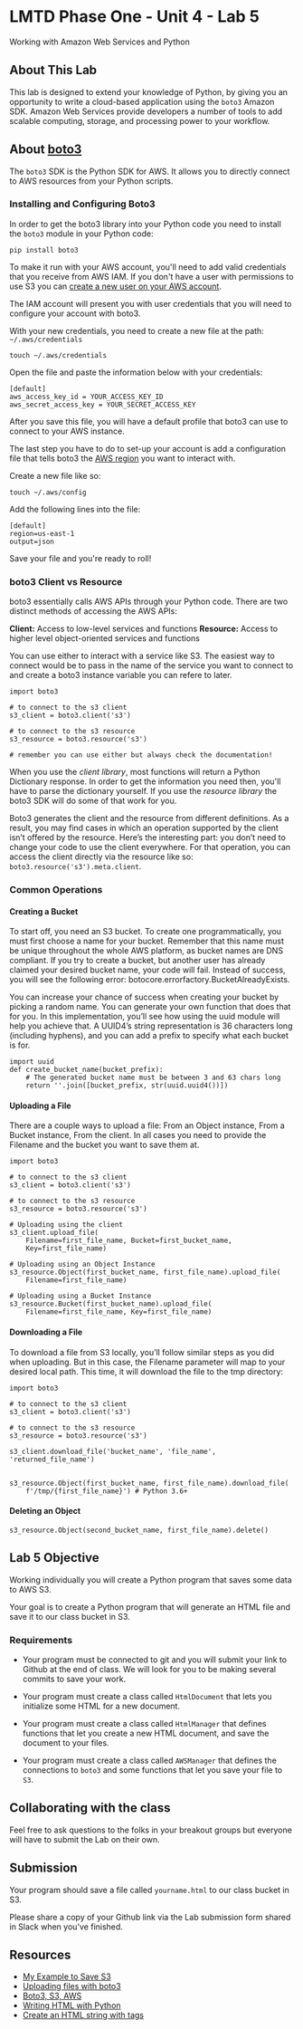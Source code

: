 # LMTD Phase One - Unit 4 - Lab 5
Working with Amazon Web Services and Python

## About This Lab
This lab is designed to extend your knowledge of Python, by giving you an opportunity to write a cloud-based application using the `boto3` Amazon SDK. Amazon Web Services provide developers a number of tools to add scalable computing, storage, and processing power to your workflow.
 
## About [boto3](https://boto3.amazonaws.com/v1/documentation/api/latest/index.html)
The `boto3` SDK is the Python SDK for AWS. It allows you to directly connect to AWS resources from your Python scripts. 

### Installing and Configuring Boto3

In order to get the boto3 library into your Python code you need to install the `boto3` module in your Python code:

```
pip install boto3
```

To make it run with your AWS account, you'll need to add valid credentials that you receive from AWS IAM. If you don't have a user with permissions to use S3 you can [create a new user on your AWS account]().

The IAM account will present you with user credentials that you will need to configure your account with boto3.

With your new credentials, you need to create a new file at the path: `~/.aws/credentials`

```
touch ~/.aws/credentials

```

Open the file and paste the information below with your credentials:

```
[default]
aws_access_key_id = YOUR_ACCESS_KEY_ID
aws_secret_access_key = YOUR_SECRET_ACCESS_KEY
```
After you save this file, you will have a default profile that boto3 can use to connect to your AWS instance.

The last step you have to do to set-up your account is add a configuration file that tells boto3 the [AWS region](https://docs.aws.amazon.com/general/latest/gr/rande.html#s3_region) you want to interact with.

Create a new file like so:
```
touch ~/.aws/config
```

Add the following lines into the file:
```
[default]
region=us-east-1
output=json

```

Save your file and you're ready to roll!

### boto3 Client vs Resource

boto3 essentially calls AWS APIs through your Python code. There are two distinct methods of accessing the AWS APIs:

**Client:** Access to low-level services and functions
**Resource:** Access to higher level object-oriented services and functions

You can use either to interact with a service like S3. The easiest way to connect would be to pass in the name of the service you want to connect to and create a boto3 instance variable you can refere to later. 
```
import boto3

# to connect to the s3 client 
s3_client = boto3.client('s3')

# to connect to the s3 resource
s3_resource = boto3.resource('s3')

# remember you can use either but always check the documentation!
```
When you use the *client library*, most functions will return a Python Dictionary response. In order to get the information you need then, you'll have to parse the dictionary yourself. If you use the *resource library*  the boto3 SDK will do some of that work for you.

Boto3 generates the client and the resource from different definitions. As a result, you may find cases in which an operation supported by the client isn’t offered by the resource. Here’s the interesting part: you don’t need to change your code to use the client everywhere. For that operation, you can access the client directly via the resource like so: `boto3.resource('s3').meta.client`.

### Common Operations

#### Creating a Bucket
To start off, you need an S3 bucket. To create one programmatically, you must first choose a name for your bucket. Remember that this name must be unique throughout the whole AWS platform, as bucket names are DNS compliant. If you try to create a bucket, but another user has already claimed your desired bucket name, your code will fail. Instead of success, you will see the following error: botocore.errorfactory.BucketAlreadyExists.

You can increase your chance of success when creating your bucket by picking a random name. You can generate your own function that does that for you. In this implementation, you’ll see how using the uuid module will help you achieve that. A UUID4’s string representation is 36 characters long (including hyphens), and you can add a prefix to specify what each bucket is for.

```
import uuid
def create_bucket_name(bucket_prefix):
    # The generated bucket name must be between 3 and 63 chars long
    return ''.join([bucket_prefix, str(uuid.uuid4())])

```

#### Uploading a File

There are a couple ways to upload a file: From an Object instance, From a Bucket instance, From the client. In all cases you need to provide the Filename and the bucket you want to save them at.

```
import boto3

# to connect to the s3 client 
s3_client = boto3.client('s3')

# to connect to the s3 resource
s3_resource = boto3.resource('s3')

# Uploading using the client
s3_client.upload_file(
    Filename=first_file_name, Bucket=first_bucket_name,
    Key=first_file_name)

# Uploading using an Object Instance
s3_resource.Object(first_bucket_name, first_file_name).upload_file(
    Filename=first_file_name)

# Uploading using a Bucket Instance
s3_resource.Bucket(first_bucket_name).upload_file(
    Filename=first_file_name, Key=first_file_name)

```

#### Downloading a File
To download a file from S3 locally, you’ll follow similar steps as you did when uploading. But in this case, the Filename parameter will map to your desired local path. This time, it will download the file to the tmp directory:

```
import boto3

# to connect to the s3 client 
s3_client = boto3.client('s3')

# to connect to the s3 resource
s3_resource = boto3.resource('s3')

s3_client.download_file('bucket_name', 'file_name', 'returned_file_name')


s3_resource.Object(first_bucket_name, first_file_name).download_file(
    f'/tmp/{first_file_name}') # Python 3.6+
```

#### Deleting an Object
```
s3_resource.Object(second_bucket_name, first_file_name).delete()
```

## Lab 5 Objective
Working individually you will create a Python program that saves some data to AWS S3.

Your goal is to create a Python program that will generate an HTML file and save it to our class bucket in S3.

### Requirements

* Your program must be connected to git and you will submit your link to Github at the end of class. We will look for you to be making several commits to save your work.

* Your program must create a class called `HtmlDocument` that lets you initialize some HTML for a new document.

* Your program must create a class called `HtmlManager` that defines functions that let you create a new HTML document, and save the document to your files. 

* Your program must create a class called `AWSManager` that defines the connections to `boto3` and some functions that let you save your file to `S3`.

## Collaborating with the class
Feel free to ask questions to the folks in your breakout groups but everyone will have to submit the Lab on their own.

## Submission
Your program should save a file called `yourname.html` to our class bucket in S3. 

Please share a copy of your Github link via the Lab submission form shared in Slack when you've finished. 

## Resources
* [My Example to Save S3](./example.py)
* [Uploading files with boto3](https://boto3.amazonaws.com/v1/documentation/api/latest/guide/s3-uploading-files.html)
* [Boto3, S3, AWS](https://realpython.com/python-boto3-aws-s3/)
* [Writing HTML with Python](https://programminghistorian.org/en/lessons/creating-and-viewing-html-files-with-python)
* [Create an HTML string with tags](https://www.w3resource.com/python-exercises/string/python-data-type-string-exercise-15.php)
